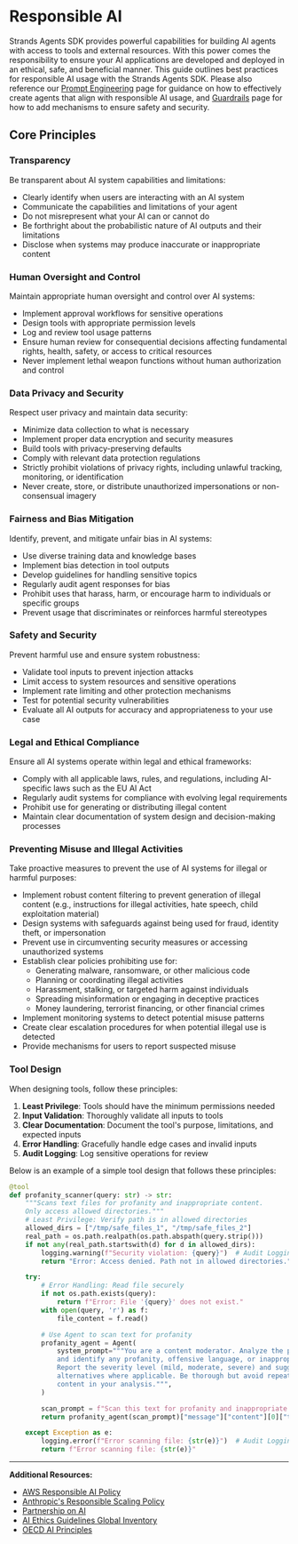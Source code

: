 # Responsible AI

Strands Agents SDK provides powerful capabilities for building AI agents with access to tools and external resources. With this power comes the responsibility to ensure your AI applications are developed and deployed in an ethical, safe, and beneficial manner. This guide outlines best practices for responsible AI usage with the Strands Agents SDK. Please also reference our [Prompt Engineering](./prompt-engineering.md) page for guidance on how to effectively create agents that align with responsible AI usage, and [Guardrails](./guardrails.md) page for how to add mechanisms to ensure safety and security.

## Core Principles

### Transparency

Be transparent about AI system capabilities and limitations:

* Clearly identify when users are interacting with an AI system
* Communicate the capabilities and limitations of your agent
* Do not misrepresent what your AI can or cannot do
* Be forthright about the probabilistic nature of AI outputs and their limitations
* Disclose when systems may produce inaccurate or inappropriate content

### Human Oversight and Control

Maintain appropriate human oversight and control over AI systems:

* Implement approval workflows for sensitive operations
* Design tools with appropriate permission levels
* Log and review tool usage patterns
* Ensure human review for consequential decisions affecting fundamental rights, health, safety, or access to critical resources
* Never implement lethal weapon functions without human authorization and control

### Data Privacy and Security

Respect user privacy and maintain data security:

* Minimize data collection to what is necessary
* Implement proper data encryption and security measures
* Build tools with privacy-preserving defaults
* Comply with relevant data protection regulations
* Strictly prohibit violations of privacy rights, including unlawful tracking, monitoring, or identification
* Never create, store, or distribute unauthorized impersonations or non-consensual imagery

### Fairness and Bias Mitigation

Identify, prevent, and mitigate unfair bias in AI systems:

* Use diverse training data and knowledge bases
* Implement bias detection in tool outputs
* Develop guidelines for handling sensitive topics
* Regularly audit agent responses for bias
* Prohibit uses that harass, harm, or encourage harm to individuals or specific groups
* Prevent usage that discriminates or reinforces harmful stereotypes

### Safety and Security

Prevent harmful use and ensure system robustness:

* Validate tool inputs to prevent injection attacks
* Limit access to system resources and sensitive operations
* Implement rate limiting and other protection mechanisms
* Test for potential security vulnerabilities
* Evaluate all AI outputs for accuracy and appropriateness to your use case

### Legal and Ethical Compliance

Ensure all AI systems operate within legal and ethical frameworks:

* Comply with all applicable laws, rules, and regulations, including AI-specific laws such as the EU AI Act
* Regularly audit systems for compliance with evolving legal requirements
* Prohibit use for generating or distributing illegal content
* Maintain clear documentation of system design and decision-making processes

### Preventing Misuse and Illegal Activities

Take proactive measures to prevent the use of AI systems for illegal or harmful purposes:

* Implement robust content filtering to prevent generation of illegal content (e.g., instructions for illegal activities, hate speech, child exploitation material)
* Design systems with safeguards against being used for fraud, identity theft, or impersonation
* Prevent use in circumventing security measures or accessing unauthorized systems
* Establish clear policies prohibiting use for:
    - Generating malware, ransomware, or other malicious code
    - Planning or coordinating illegal activities
    - Harassment, stalking, or targeted harm against individuals
    - Spreading misinformation or engaging in deceptive practices
    - Money laundering, terrorist financing, or other financial crimes
* Implement monitoring systems to detect potential misuse patterns
* Create clear escalation procedures for when potential illegal use is detected
* Provide mechanisms for users to report suspected misuse

### Tool Design

When designing tools, follow these principles:

1. **Least Privilege**: Tools should have the minimum permissions needed
2. **Input Validation**: Thoroughly validate all inputs to tools
3. **Clear Documentation**: Document the tool's purpose, limitations, and expected inputs
4. **Error Handling**: Gracefully handle edge cases and invalid inputs
5. **Audit Logging**: Log sensitive operations for review

Below is an example of a simple tool design that follows these principles:

```python
@tool
def profanity_scanner(query: str) -> str:
    """Scans text files for profanity and inappropriate content.
    Only access allowed directories."""
    # Least Privilege: Verify path is in allowed directories
    allowed_dirs = ["/tmp/safe_files_1", "/tmp/safe_files_2"]
    real_path = os.path.realpath(os.path.abspath(query.strip()))
    if not any(real_path.startswith(d) for d in allowed_dirs):
        logging.warning(f"Security violation: {query}")  # Audit Logging
        return "Error: Access denied. Path not in allowed directories."

    try:
        # Error Handling: Read file securely
        if not os.path.exists(query):
            return f"Error: File '{query}' does not exist."
        with open(query, 'r') as f:
            file_content = f.read()

        # Use Agent to scan text for profanity
        profanity_agent = Agent(
            system_prompt="""You are a content moderator. Analyze the provided text
            and identify any profanity, offensive language, or inappropriate content.
            Report the severity level (mild, moderate, severe) and suggest appropriate
            alternatives where applicable. Be thorough but avoid repeating the offensive
            content in your analysis.""",
        )

        scan_prompt = f"Scan this text for profanity and inappropriate content:\n\n{file_content}"
        return profanity_agent(scan_prompt)["message"]["content"][0]["text"]

    except Exception as e:
        logging.error(f"Error scanning file: {str(e)}")  # Audit Logging
        return f"Error scanning file: {str(e)}"
```

---

**Additional Resources:**

* [AWS Responsible AI Policy](https://aws.amazon.com/ai/responsible-ai/policy/)
* [Anthropic's Responsible Scaling Policy](https://www.anthropic.com/news/anthropics-responsible-scaling-policy)
* [Partnership on AI](https://partnershiponai.org/)
* [AI Ethics Guidelines Global Inventory](https://inventory.algorithmwatch.org/)
* [OECD AI Principles](https://www.oecd.org/digital/artificial-intelligence/ai-principles/)
